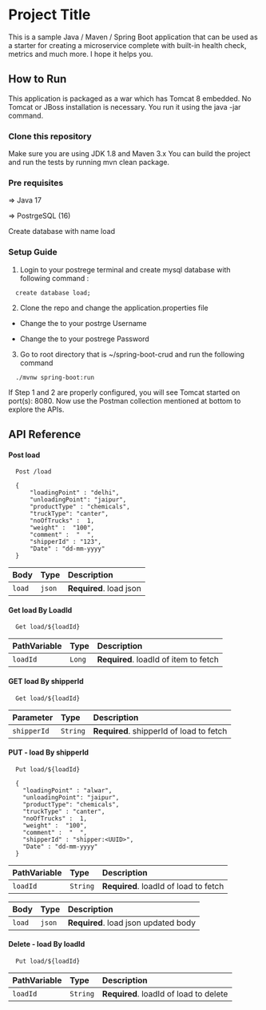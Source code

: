 
# Project Title

This is a sample Java / Maven / Spring Boot application that can be used as a starter for creating a microservice complete with built-in health check, metrics and much more. I hope it helps you.

## How to Run
This application is packaged as a war which has Tomcat 8 embedded. No Tomcat or JBoss installation is necessary. You run it using the java -jar command.

### Clone this repository
Make sure you are using JDK 1.8 and Maven 3.x
You can build the project and run the tests by running mvn clean package.

### Pre requisites
 => Java 17

 => PostrgeSQL (16)

Create database with name load


### Setup Guide

 1. Login to your postrege terminal and create mysql database with following command :

  
  ```http
    create database load;
  ```

2. Clone the repo and change the application.properties file


 - Change the <username> to your postrge Username

 - Change the <password> to your postrege Password

 3. Go to root directory that is ~/spring-boot-crud and run the following command

  
  ```http
    ./mvnw spring-boot:run
  ```
  

If Step 1 and 2 are properly configured, you will see Tomcat started on port(s): 8080. Now use the Postman collection mentioned at bottom to explore the APIs.
## API Reference

#### Post load

```http
  Post /load

  {
      "loadingPoint" : "delhi",
      "unloadingPoint": "jaipur",
      "productType" : "chemicals",
      "truckType": "canter",
      "noOfTrucks" :  1,
      "weight" :  "100",
      "comment" :  "  ",
      "shipperId" : "123",
      "Date" : "dd-mm-yyyy"
  }
```

| Body | Type     | Description                |
| :-------- | :------- | :------------------------- |
| `load` | `json` | **Required**. load json |

#### Get load By LoadId

```http
  Get load/${loadId}
```

| PathVariable | Type     | Description                       |
| :-------- | :------- | :-------------------------------- |
| `loadId`      | `Long` | **Required**. loadId of item to fetch |


#### GET  load By shipperId

```http
  Get load/${loadId}
```

| Parameter | Type     | Description                       |
| :-------- | :------- | :-------------------------------- |
| `shipperId`      | `String` | **Required**. shipperId of load to fetch |


#### PUT - load By shipperId

```http
  Put load/${loadId}

  {
    "loadingPoint" : "alwar",
    "unloadingPoint": "jaipur",
    "productType": "chemicals",
    "truckType" : "canter",
    "noOfTrucks" :  1,
    "weight" :  "100",
    "comment" :  "  ",
    "shipperId" : "shipper:<UUID>",
    "Date" : "dd-mm-yyyy"
  }
```

| PathVariable | Type     | Description                       |
| :-------- | :------- | :-------------------------------- |
| `loadId`      | `String` | **Required**. loadId of load to fetch |



| Body | Type     | Description                       |
| :-------- | :------- | :-------------------------------- |
| `load`      | `json` | **Required**. load json updated body |



#### Delete - load By loadId

```http
  Put load/${loadId}
```

| PathVariable | Type     | Description                       |
| :-------- | :------- | :-------------------------------- |
| `loadId`      | `String` | **Required**. loadId of load to delete |
